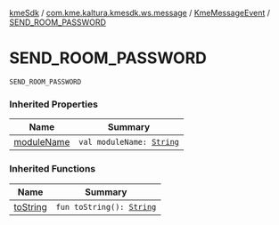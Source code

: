 [kmeSdk](../../index.md) / [com.kme.kaltura.kmesdk.ws.message](../index.md) / [KmeMessageEvent](index.md) / [SEND_ROOM_PASSWORD](./-s-e-n-d_-r-o-o-m_-p-a-s-s-w-o-r-d.md)

# SEND_ROOM_PASSWORD

`SEND_ROOM_PASSWORD`

### Inherited Properties

| Name | Summary |
|---|---|
| [moduleName](module-name.md) | `val moduleName: `[`String`](https://kotlinlang.org/api/latest/jvm/stdlib/kotlin/-string/index.html) |

### Inherited Functions

| Name | Summary |
|---|---|
| [toString](to-string.md) | `fun toString(): `[`String`](https://kotlinlang.org/api/latest/jvm/stdlib/kotlin/-string/index.html) |
